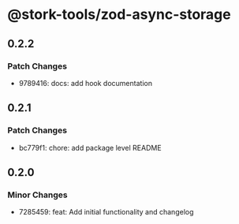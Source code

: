 # @stork-tools/zod-async-storage

## 0.2.2

### Patch Changes

- 9789416: docs: add hook documentation

## 0.2.1

### Patch Changes

- bc779f1: chore: add package level README

## 0.2.0

### Minor Changes

- 7285459: feat: Add initial functionality and changelog
